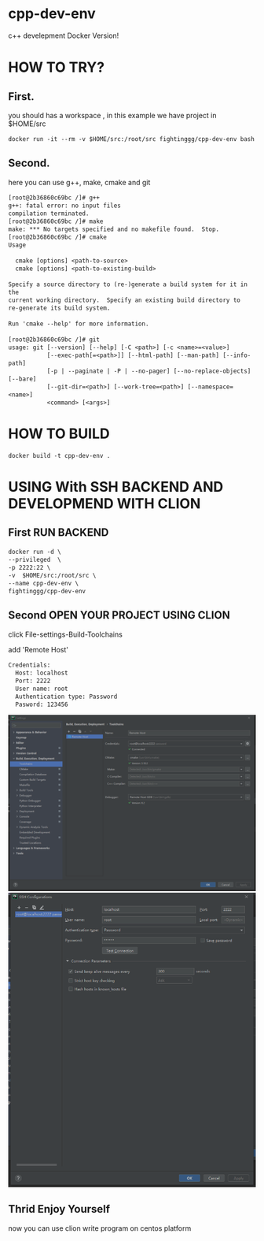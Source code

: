 # cpp-dev-env
c++ develepment Docker Version!

# HOW TO TRY?

## First. 
you should has a workspace , in this example we have project in $HOME/src
```shell
docker run -it --rm -v $HOME/src:/root/src fightinggg/cpp-dev-env bash
```

## Second. 
here you can use g++, make, cmake and git
```shell
[root@2b36860c69bc /]# g++
g++: fatal error: no input files
compilation terminated.
[root@2b36860c69bc /]# make
make: *** No targets specified and no makefile found.  Stop.
[root@2b36860c69bc /]# cmake
Usage

  cmake [options] <path-to-source>
  cmake [options] <path-to-existing-build>

Specify a source directory to (re-)generate a build system for it in the
current working directory.  Specify an existing build directory to
re-generate its build system.

Run 'cmake --help' for more information.

[root@2b36860c69bc /]# git
usage: git [--version] [--help] [-C <path>] [-c <name>=<value>]
           [--exec-path[=<path>]] [--html-path] [--man-path] [--info-path]
           [-p | --paginate | -P | --no-pager] [--no-replace-objects] [--bare]
           [--git-dir=<path>] [--work-tree=<path>] [--namespace=<name>]
           <command> [<args>]
```

# HOW TO BUILD
```shell
docker build -t cpp-dev-env .
```

# USING With SSH BACKEND AND DEVELOPMEND WITH CLION
## First RUN BACKEND
```shell
docker run -d \
--privileged  \
-p 2222:22 \
-v  $HOME/src:/root/src \
--name cpp-dev-env \
fightinggg/cpp-dev-env
```
## Second OPEN YOUR PROJECT USING CLION 
click File-settings-Build-Toolchains

add 'Remote Host'
```
Credentials:
  Host: localhost
  Port: 2222
  User name: root
  Authentication type: Password
  Pasword: 123456
```

![](./20210709232106.png)
![](./20210709232402.png)

## Thrid Enjoy Yourself
now you can use clion write program on centos platform
